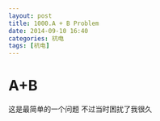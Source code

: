 ```yaml
---
layout: post
title: 1000.A + B Problem
date: 2014-09-10 16:40
categories: 杭电
tags: [杭电]
---
```

# A+B
这是最简单的一个问题
不过当时困扰了我很久